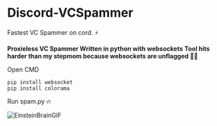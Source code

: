 # Discord-VCSpammer
Fastest VC Spammer on cord. ⚡

**Proxieless VC Spammer Written in python with websockets**
**Tool hits harder than my stepmom because websockets are unflagged 🥶😰**

Open CMD
```
pip install websocket
pip install colorama
```

Run spam.py 🔥

![EinsteinBrainGIF](https://user-images.githubusercontent.com/129861526/231924186-82f2353d-ee6a-4b2e-ac9c-e2701c267f89.gif)

